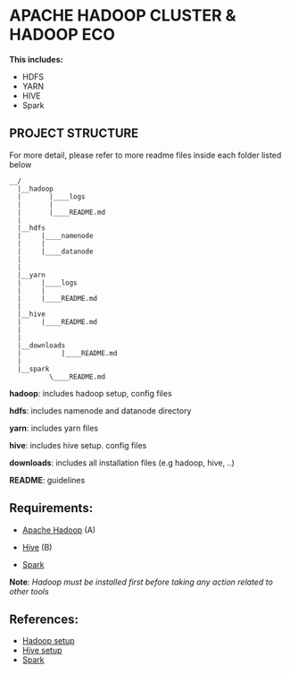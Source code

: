 # APACHE HADOOP CLUSTER & HADOOP ECO

**This includes:**
* HDFS
* YARN
* HIVE
* Spark

## PROJECT STRUCTURE

For more detail, please refer to more readme files inside each folder listed below
```
__/
  |__hadoop
  |       |____logs
  |       |
  |       |____README.md
  |
  |__hdfs
  |     |____namenode
  |     |
  |     |____datanode
  |
  |
  |__yarn
  |     |____logs
  |     |
  |     |____README.md
  |
  |__hive
  |     |____README.md
  |
  |
  |__downloads
  |          |____README.md
  |
  |__spark
          \____README.md
```

**hadoop**: includes hadoop setup, config files

**hdfs**: includes namenode and datanode directory

**yarn**: includes yarn files

**hive**: includes hive setup. config files

**downloads**: includes all installation files (e.g hadoop, hive, ..) 

**README**: guidelines

## Requirements:

* [Apache Hadoop](https://hadoop.apache.org/releases.html) (A)

* [Hive](https://dlcdn.apache.org/hive/) (B)

* [Spark](https://spark.apache.org/downloads.html)

**Note**: *Hadoop must be installed first before taking any action related to other tools*

## References:

* [Hadoop setup](https://github.com/nduc4nh/my-hadoop-cluster/tree/main/hadoop)
* [Hive setup](https://github.com/nduc4nh/my-hadoop-cluster/tree/main/hive)
* [Spark](https://github.com/nduc4nh/my-hadoop-cluster/tree/main/spark)
